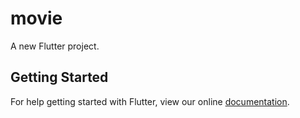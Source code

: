 # movie

A new Flutter project.

## Getting Started

For help getting started with Flutter, view our online
[documentation](https://flutter.io/).
